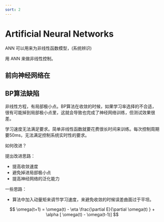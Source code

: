 ```yaml
---
sort: 2
---
```

# Artificial Neural Networks

ANN 可以用来为非线性函数模型，(系统辨识)

用 ANN 来做非线性控制。


## 前向神经网络在

## BP算法缺陷

非线性方程，有局部极小点。BP算法在收敛的时候，如果学习率选择的不合适，很有可能掉到局部极小点里，这就会导致也完成了神经网络训练，但测试效果很差。

学习速度无法满足要求。简单非线性函数就要花费很长时间来训练。每次控制周期要50ms，无法满足控制系统实时性的要求。


如何改进？

提出改进思路：
- 提高收敛速度
- 避免掉进局部极小点
- 提高神经网络的泛化能力


一些思路：
- 算法中加入动量矩来调节学习速度，来避免收敛的时候误差曲面过于平坦。

$$ \omega(t+1) = \omega(t) - \eta \frac{\partial E}{\partial \omega(t) } + \alpha [ \omega(t) - \omega(t-1)] $$

$$  $$

